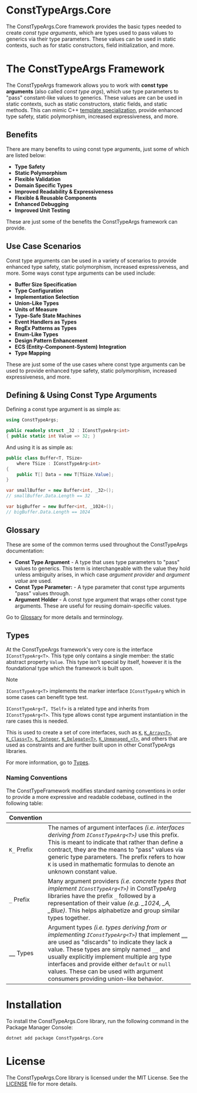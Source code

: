 ﻿# ConstTypeArgs.Core

The ConstTypeArgs.Core framework provides the basic types needed to create *const type arguments*, which are types used to pass values to generics via their type parameters. These values can be used in static contexts, such as for static constructors, field initialization, and more.

# The ConstTypeArgs Framework

The ConstTypeArgs framework allows you to work with **const type arguments** (also called *const type args*), which use type parameters to "pass" constant-like values to generics. These values are can be used in static contexts, such as static constructors, static fields, and static methods. This can mimic C++ [template specialization](https://en.cppreference.com/w/cpp/language/template_specialization), provide enhanced type safety, static polymorphism, increased expressiveness, and more.

## Benefits

There are many benefits to using const type arguments, just some of which are listed below:

* **Type Safety**
* **Static Polymorphism**
* **Flexible Validation**
* **Domain Specific Types**
* **Improved Readability & Expressiveness**
* **Flexible & Reusable Components**
* **Enhanced Debugging**
* **Improved Unit Testing**

These are just some of the benefits the ConstTypeArgs framework can provide.

## Use Case Scenarios

Const type arguments can be used in a variety of scenarios to provide enhanced type safety, static polymorphism, increased expressiveness, and more. Some ways const type arguments can be used include:

* **Buffer Size Specification**
* **Type Configuration** 
* **Implementation Selection**
* **Union-Like Types**
* **Units of Measure**
* **Type-Safe State Machines**
* **Event Handlers as Types**
* **RegEx Patterns as Types**
* **Enum-Like Types**
* **Design Pattern Enhancement**
* **ECS (Entity-Component-System) Integration**
* **Type Mapping**

These are just some of the use cases where const type arguments can be used to provide enhanced type safety, static polymorphism, increased expressiveness, and more.

## Defining & Using Const Type Arguments

Defining a const type argument is as simple as:

```csharp
using ConstTypeArgs;

public readonly struct _32 : IConstTypeArg<int>
{ public static int Value => 32; }
```

And using it is as simple as:

```csharp
public class Buffer<T, TSize>
    where TSize : IConstTypeArg<int>
{
    public T[] Data = new T[TSize.Value];
}

var smallBuffer = new Buffer<int, _32>();
// smallBuffer.Data.Length == 32

var bigBuffer = new Buffer<int, _1024>();
// bigBuffer.Data.Length == 1024
```

## Glossary

These are some of the common terms used throughout the ConstTypeArgs documentation:

* **Const Type Argument** - A type that uses type parameters to "pass" values to generics.  This term is interchangeable with the value they hold unless ambiguity arises, in which case *argument provider* and *argument value* are used.
* **Const Type Parameter:** - A type parameter that const type arguments "pass" values through.
* **Argument Holder** - A const type argument that wraps other const type arguments. These are useful for reusing domain-specific values.

Go to [Glossary](https://github.com/zacharylayne/ConstTypeArgs/blob/master/Documentation/Glossary.md) for more details and terminology.

## Types

At the ConstTypeArgs framework's very core is the interface `IConstTypeArg<T>`. This type only contains a single member: the static abstract property `Value`. This type isn't special by itself, however it is the foundational type which the framework is built upon.

> [!NOTE]
> `IConstTypeArg<T>` implements the marker interface `IConstTypeArg` which in some cases can benefit type test.
>
> `IConstTypeArg<T, TSelf>` is a related type and inherits from `IConstTypeArg<T>`. This type allows const type argument instantiation in the rare cases this is needed.

This is used to create a set of core interfaces, such as [`K`](https://github.com/zacharylayne/ConstTypeArgs/blob/master/Source/ConstTypeArgs.Core/K.cs), [`K_Array<T>`](https://github.com/zacharylayne/ConstTypeArgs/blob/master/Source/ConstTypeArgs.Core/Core/K_Array.cs), [`K_Class<T>`](https://github.com/zacharylayne/ConstTypeArgs/blob/master/Source/ConstTypeArgs.Core/Core/K_Class.cs), [`K_Integer`](https://github.com/zacharylayne/ConstTypeArgs/blob/master/Source/ConstTypeArgs.Core/Core/K_Integer.cs), [`K_Delegate<T>`](https://github.com/zacharylayne/ConstTypeArgs/blob/master/Source/ConstTypeArgs.Core/Core/K_Delegate.cs), [`K_Unmanaged_<T>`](https://github.com/zacharylayne/ConstTypeArgs/blob/master/Source/ConstTypeArgs.Core/Core/K_Unmanaged.cs), and others that are used as constraints and are further built upon in other ConstTypeArgs libraries.

For more information, go to [Types](https://github.com/zacharylayne/ConstTypeArgs/blob/master/Documentation/dev-guide/Types.md).

### Naming Conventions

The ConstTypeFramework modifies standard naming conventions in order to provide a more expressive and readable codebase, outlined in the following table:

| Convention | |
|:-------------------|-|
| `K_` Prefix | The names of argument interfaces *(i.e. interfaces deriving from `IConstTypeArg<T>`)* use this prefix. This is meant to indicate that rather than define a contract, they are the means to "pass" values via generic type parameters. The prefix refers to how `K` is used in mathematic formulas to denote an unknown constant value. |
| `_` Prefix | Many argument providers *(i.e. concrete types that implement `IConstTypeArg<T>`)* in ConstTypeArg libraries have the prefix `_` followed by a representation of their value *(e.g. _1024, _A, _Blue)*. This helps alphabetize and group similar types together. |
| [`__`](#__) Types | Argument types *(i.e. types deriving from or implementing `IConstTypeArg<T>`)* that implement [`__`](/Core/__.cs) are used as "discards" to indicate they lack a value. These types are simply named `__` and usually explicitly implement multiple arg type interfaces and provide either `default` or `null` values. These can be used with argument consumers providing union-like behavior. |

# Installation

To install the ConstTypeArgs.Core library, run the following command in the Package Manager Console:

```
dotnet add package ConstTypeArgs.Core
```

# License
The ConstTypeArgs.Core library is licensed under the MIT License. See the [LICENSE](LICENSE.txt) file for more details.
